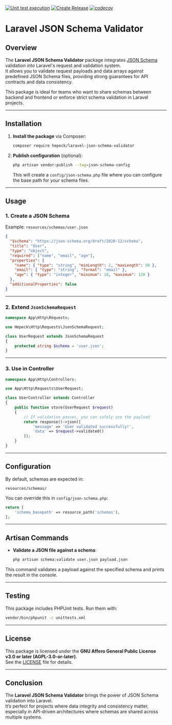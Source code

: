 [![Unit test execution](https://github.com/hepeck/laravel-json-schema-validator/actions/workflows/unittests.yaml/badge.svg)](https://github.com/hepeck/laravel-json-schema-validator/actions/workflows/unittests.yaml)
[![Create Release](https://github.com/hepeck/laravel-json-schema-validator/actions/workflows/release.yaml/badge.svg)](https://github.com/hepeck/laravel-json-schema-validator/actions/workflows/release.yaml)
[![codecov](https://codecov.io/github/hepeck/laravel-json-schema-validator/graph/badge.svg?token=H8D6C4GTY5)](https://codecov.io/github/hepeck/laravel-json-schema-validator)

# Laravel JSON Schema Validator

## Overview

The **Laravel JSON Schema Validator** package integrates [JSON Schema](https://json-schema.org/) validation into Laravel's request and validation system.  
It allows you to validate request payloads and data arrays against predefined JSON Schema files, providing strong guarantees for API contracts and data consistency.

This package is ideal for teams who want to share schemas between backend and frontend or enforce strict schema validation in Laravel projects.

---

## Installation

1. **Install the package** via Composer:

   ```bash
   composer require hepeck/laravel-json-schema-validator
   ```

2. **Publish configuration** (optional):

   ```bash
   php artisan vendor:publish --tag=json-schema-config
   ```

   This will create a `config/json-schema.php` file where you can configure the base path for your schema files.

---

## Usage

### 1. Create a JSON Schema

Example: `resources/schemas/user.json`

```json
{
  "$schema": "https://json-schema.org/draft/2020-12/schema",
  "title": "User",
  "type": "object",
  "required": ["name", "email", "age"],
  "properties": {
    "name": { "type": "string", "minLength": 2, "maxLength": 50 },
    "email": { "type": "string", "format": "email" },
    "age": { "type": "integer", "minimum": 18, "maximum": 120 }
  },
  "additionalProperties": false
}
```

---

### 2. Extend `JsonSchemaRequest`

```php
namespace App\Http\Requests;

use Hepeck\Http\Requests\JsonSchemaRequest;

class UserRequest extends JsonSchemaRequest
{
    protected string $schema = 'user.json';
}
```

---

### 3. Use in Controller

```php
namespace App\Http\Controllers;

use App\Http\Requests\UserRequest;

class UserController extends Controller
{
    public function store(UserRequest $request)
    {
        // If validation passes, you can safely use the payload
        return response()->json([
            'message' => 'User validated successfully!',
            'data' => $request->validated()
        ]);
    }
}
```

---

## Configuration

By default, schemas are expected in:

```
resources/schemas/
```

You can override this in `config/json-schema.php`:

```php
return [
    'schema_basepath' => resource_path('schemas'),
];
```

---

## Artisan Commands

- **Validate a JSON file against a schema**:

   ```bash
   php artisan schema:validate user.json payload.json
   ```

This command validates a payload against the specified schema and prints the result in the console.

---

## Testing

This package includes PHPUnit tests. Run them with:

```bash
vendor/bin/phpunit -c unittests.xml
```

---

## License

This package is licensed under the **GNU Affero General Public License v3.0 or later (AGPL-3.0-or-later)**.  
See the [LICENSE](LICENSE) file for details.

---

## Conclusion

The **Laravel JSON Schema Validator** brings the power of JSON Schema validation into Laravel.  
It’s perfect for projects where data integrity and consistency matter, especially in API-driven architectures where schemas are shared across multiple systems.
